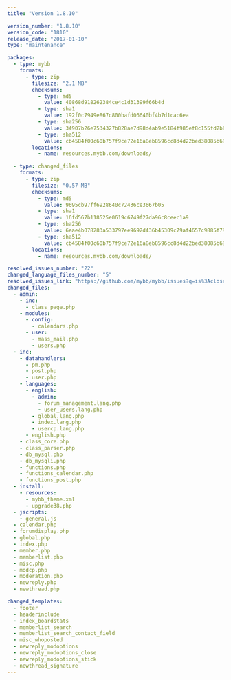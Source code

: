 ```yaml
---
title: "Version 1.8.10"

version_number: "1.8.10"
version_code: "1810"
release_date: "2017-01-10"
type: "maintenance"

packages:
  - type: mybb
    formats:
      - type: zip
        filesize: "2.1 MB"
        checksums:
          - type: md5
            value: 40868d918262384ce4c1d31399f66b4d
          - type: sha1
            value: 192f0c7949e867c800bafd06640bf4b7d1cac6ea
          - type: sha256
            value: 34907b26e7534327b828ae7d98d4ab9e5184f985ef8c155fd2b8690809ce6dc0
          - type: sha512
            value: cb4584f00c60b757f9ce72e16a8eb8596cc8d4d22bed38085b6967706ab08c1c1bdeb7effba578c388156b57862266a8b30ce181c47968ddb1c1ce7691bec66b
        locations:
          - name: resources.mybb.com/downloads/

  - type: changed_files
    formats:
      - type: zip
        filesize: "0.57 MB"
        checksums:
          - type: md5
            value: 9695cb97ff6928640c72436ce3667b05
          - type: sha1
            value: 16fd567b118525e0619c6749f27da96c8ceec1a9
          - type: sha256
            value: 6eae4b078283a533797ee9692d436b45309c79af4657c9885f79606c50365ec3
          - type: sha512
            value: cb4584f00c60b757f9ce72e16a8eb8596cc8d4d22bed38085b6967706ab08c1c1bdeb7effba578c388156b57862266a8b30ce181c47968ddb1c1ce7691bec66b
        locations:
          - name: resources.mybb.com/downloads/

resolved_issues_number: "22"
changed_language_files_number: "5"
resolved_issues_link: "https://github.com/mybb/mybb/issues?q=is%3Aclosed+milestone%3A1.8.10"
changed_files:
  - admin:
    - inc:
      - class_page.php
    - modules:
      - config:
        - calendars.php
      - user:
        - mass_mail.php
        - users.php
  - inc:
    - datahandlers:
      - pm.php
      - post.php
      - user.php
    - languages:
      - english:
        - admin:
          - forum_management.lang.php
          - user_users.lang.php
        - global.lang.php
        - index.lang.php
        - usercp.lang.php
      - english.php
    - class_core.php
    - class_parser.php
    - db_mysql.php
    - db_mysqli.php
    - functions.php
    - functions_calendar.php
    - functions_post.php
  - install:
    - resources:
      - mybb_theme.xml
      - upgrade38.php
  - jscripts:
    - general.js
  - calendar.php
  - forumdisplay.php
  - global.php
  - index.php
  - member.php
  - memberlist.php
  - misc.php
  - modcp.php
  - moderation.php
  - newreply.php
  - newthread.php

changed_templates:
  - footer
  - headerinclude
  - index_boardstats
  - memberlist_search
  - memberlist_search_contact_field
  - misc_whoposted
  - newreply_modoptions
  - newreply_modoptions_close
  - newreply_modoptions_stick
  - newthread_signature
---
```

